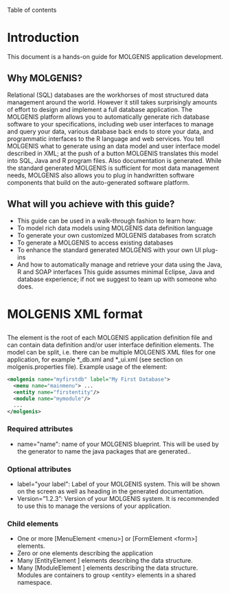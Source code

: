 Table of contents

# Introduction
This document is a hands-on guide for MOLGENIS application development.

## Why MOLGENIS?

Relational (SQL) databases  are the workhorses of most structured data management around the world. However it still takes surprisingly amounts of effort to design and implement a full database application. The MOLGENIS  platform allows you to automatically generate rich database software to your specifications, including web user interfaces to manage and query your data, various database back ends to store your data, and programmatic interfaces to the R language and web services.  You tell MOLGENIS what to generate using an data model and user interface model described in XML; at the push of a button MOLGENIS translates this model into SQL, Java and R program files. Also documentation is generated. While the standard generated MOLGENIS is sufficient for most data management needs, MOLGENIS also allows you to plug in handwritten software components that build on the auto-generated software platform. 

## What will you achieve with this guide?
 * This guide can be used in a walk-through fashion to learn how:
 * To model rich data models using MOLGENIS data definition language 
 * To generate your own customized MOLGENIS databases from scratch 
 * To generate a MOLGENIS to access existing databases 
 * To enhance the standard generated MOLGENIS with your own UI plug-ins 
 * And how to automatically manage and retrieve your data using the Java, R and SOAP interfaces This guide assumes minimal Eclipse, Java and database experience; if not we suggest to team up with someone who does.

# MOLGENIS XML format

## <molgenis>
The <molgenis> element is the root of each MOLGENIS application definition file and can contain data definition and/or user interface definition elements. The model can be split, i.e. there can be multiple MOLGENIS XML files for one application, for example *_db.xml and *_ui.xml (see section on molgenis.properties file). 
Example usage of the <molgenis> element:

```xml
<molgenis name="myfirstdb" label="My First Database">
  <menu name="mainmenu"> ...
  <entity name="firstentity"/>
  <module name="mymodule"/>
  ...
</molgenis>
```

### Required attributes
 * name="name": name of your MOLGENIS blueprint. This will be used by the generator to name the java packages that are generated..

### Optional attributes
 * label="your label": Label of your MOLGENIS system. This will be shown on the screen as well as heading in the generated documentation.
 * Version=”1.2.3”: Version of your MOLGENIS system. It is recommended to use this to manage the versions of your application.

### Child elements
 * One or more [MenuElement \<menu>] or [FormElement \<form>] elements.
 * Zero or one <description> elements describing the application
 * Many [EntityElement <entity>] elements describing the data structure. 
 * Many [ModuleElement <module>] elements describing the data structure. Modules are containers to group \<entity> elements in a shared namespace.